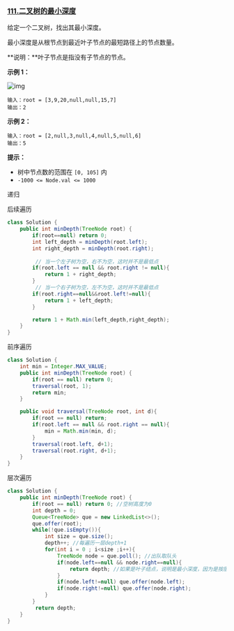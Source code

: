 ### [111.二叉树的最小深度](https://leetcode.cn/problems/minimum-depth-of-binary-tree/)

给定一个二叉树，找出其最小深度。

最小深度是从根节点到最近叶子节点的最短路径上的节点数量。

**说明：**叶子节点是指没有子节点的节点。

 

**示例 1：**

![img](https://assets.leetcode.com/uploads/2020/10/12/ex_depth.jpg)

```
输入：root = [3,9,20,null,null,15,7]
输出：2
```

**示例 2：**

```
输入：root = [2,null,3,null,4,null,5,null,6]
输出：5
```

 

**提示：**

- 树中节点数的范围在 `[0, 105]` 内
- `-1000 <= Node.val <= 1000`



递归

后续遍历

```java
class Solution {
    public int minDepth(TreeNode root) {
        if(root==null) return 0;
        int left_depth = minDepth(root.left);
        int right_depth = minDepth(root.right);
        
         // 当一个左子树为空，右不为空，这时并不是最低点
        if(root.left == null && root.right != null){
            return 1 + right_depth;
        }
         // 当一个右子树为空，左不为空，这时并不是最低点
        if(root.right==null&&root.left!=null){
            return 1 + left_depth;
        }

        return 1 + Math.min(left_depth,right_depth);
    }
}
```

前序遍历

```java
class Solution {
    int min = Integer.MAX_VALUE;
    public int minDepth(TreeNode root) {
        if(root == null) return 0;
        traversal(root, 1);
        return min;
    }

    public void traversal(TreeNode root, int d){
        if(root == null) return;
        if(root.left == null && root.right == null){
            min = Math.min(min, d);
        }
        traversal(root.left, d+1);
        traversal(root.right, d+1);
    }
}
```





层次遍历

```java
class Solution {
    public int minDepth(TreeNode root) {
        if(root == null) return 0; //空树高度为0
        int depth = 0;
        Queue<TreeNode> que = new LinkedList<>();
        que.offer(root);
        while(!que.isEmpty()){
            int size = que.size();
            depth++; //每遍历一层depth+1
            for(int i = 0 ; i<size ;i++){
                TreeNode node = que.poll(); //出队取队头
                if(node.left==null && node.right==null){
                    return depth; //如果是叶子结点，说明是最小深度，因为是按层次遍历的
                }
                if(node.left!=null) que.offer(node.left);
                if(node.right!=null) que.offer(node.right);
            }
        }
         return depth;
    }
}
```